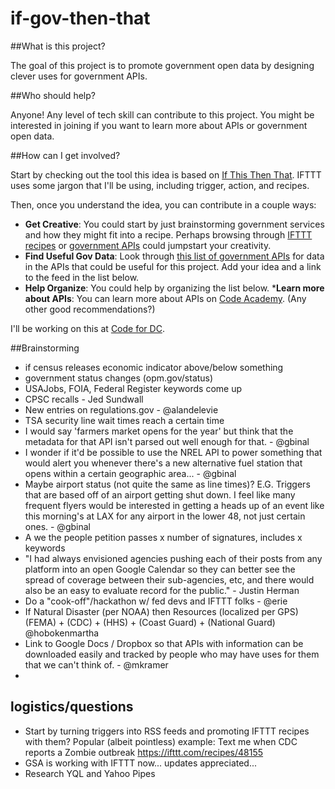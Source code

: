if-gov-then-that
================

##What is this project?

The goal of this project is to promote government open data by designing clever uses for government APIs. 

##Who should help?

Anyone! Any level of tech skill can contribute to this project. You might be interested in joining if you want to learn more about APIs or government open data.

##How can I get involved?

Start by checking out the tool this idea is based on [If This Then That](http://ifttt.com). IFTTT uses some jargon that I'll be using, including trigger, action, and recipes.

Then, once you understand the idea, you can contribute in a couple ways:

* __Get Creative__: You could start by just brainstorming government services and how they might fit into a recipe. Perhaps browsing through [IFTTT recipes](https://ifttt.com/recipes) or [government APIs](http://catalog.data.gov/dataset?res_format=api)  could jumpstart your creativity.
* __Find Useful Gov Data__: Look through [this list of government APIs](http://catalog.data.gov/dataset?res_format=api) for data in the APIs that could be useful for this project. Add your idea and a link to the feed in the list below.
* __Help Organize__: You could help by organizing the list below.
*__Learn more about APIs__: You can learn more about APIs on [Code Academy](http://codeacademy.org). (Any other good recommendations?)

I'll be working on this at [Code for DC](http://codefordc.org).

##Brainstorming

* if census releases economic indicator above/below something
* government status changes (opm.gov/status)
* USAJobs, FOIA, Federal Register keywords come up
* CPSC recalls - Jed Sundwall
* New entries on regulations.gov - @alandelevie
* TSA security line wait times reach a certain time
* I would say 'farmers market opens for the year' but think that the metadata for that API isn't parsed out well enough for that.  - @gbinal
* I wonder if it'd be possible to use the NREL API to power something that would alert you whenever there's a new alternative fuel station that opens within a certain geographic area... - @gbinal
* Maybe airport status (not quite the same as line times)?  E.G.  Triggers that are based off of an airport getting shut down.  I feel like many frequent flyers would be interested in getting a heads up of an event like this morning's at LAX for any airport in the lower 48, not just certain ones.  - @gbinal
* A we the people petition passes x number of signatures, includes x keywords
* "I had always envisioned agencies pushing each of their posts from any platform into an open Google Calendar so they can better see the spread of coverage between their sub-agencies, etc, and there would also be an easy to evaluate record for the public." - Justin Herman
* Do a "cook-off"/hackathon w/ fed devs and IFTTT folks - @erie
* If Natural Disaster (per NOAA) then Resources (localized per GPS) (FEMA) + (CDC) + (HHS) + (Coast Guard) + (National Guard) @hobokenmartha
* Link to Google Docs / Dropbox so that APIs with information can be downloaded easily and tracked by people who may have uses for them that we can't think of. - @mkramer
* 

logistics/questions
--

* Start by turning triggers into RSS feeds and promoting IFTTT recipes with them? Popular (albeit pointless) example: Text me when CDC reports a Zombie outbreak https://ifttt.com/recipes/48155
* GSA is working with IFTTT now... updates appreciated...
* Research YQL and Yahoo Pipes
